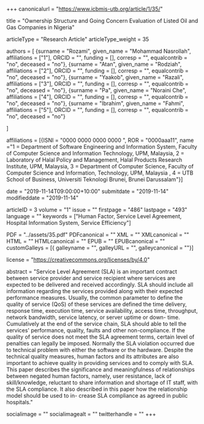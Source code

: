+++
canonicalurl = "https://www.icbmis-utb.org/article/1/35/"

title = "Ownership Structure and Going Concern Evaluation of Listed Oil and Gas Companies in Nigeria"

articleType = "Research Article"
articleType_weight = 35

authors = [
  {surname = "Rozami",  given_name = "Mohammad Nasrollah",  affiliations = ["1"],  ORCID = "", funding = [], corresp = "", equalcontrib = "no", deceased = "no"},
  {surname = "Atan",  given_name = "Rodziah",  affiliations = ["2"],  ORCID = "", funding = [], corresp = "", equalcontrib = "no", deceased = "no"},
  {surname = "Yaakob",  given_name = "Razali",  affiliations = ["3"],  ORCID = "", funding = [], corresp = "", equalcontrib = "no", deceased = "no"},
  {surname = "Pa",  given_name = "Noraini Che",  affiliations = ["4"],  ORCID = "", funding = [], corresp = "", equalcontrib = "no", deceased = "no"},
  {surname = "Ibrahim",  given_name = "Fahmi",  affiliations = ["5"],  ORCID = "", funding = [], corresp = "", equalcontrib = "no", deceased = "no"}

]

affiliations = [{ISNI = "0000 0000 0000 0000 ", ROR = "0000aaa11", name ="1 = Department of Software Engineering and Information System, Faculty of Computer Science and Information Technology, UPM, Malaysia, 2 = Laboratory of Halal Policy and Management, Halal Products Research Institute, UPM, Malaysia, 3 = Department of Computer Science, Faculty of Computer Science and Information, Technology, UPM, Malaysia , 4 = UTB School of Business, Universiti Teknologi Brunei, Brunei Darussalam"}]

date = "2019-11-14T09:00:00+10:00"
submitdate = "2019-11-14"
modifieddate = "2019-11-14"

articleID = 3
volume = "1"
issue = ""
firstpage = "486"
lastpage = "493"
language = ""
keywords = ["Human Factor, Service Level Agreement, Hospital Information System, Service Efficiency"]


PDF = "../assets/35.pdf"
PDFcanonical = ""
XML = ""
XMLcanonical = ""
HTML = ""
HTMLcanonical = ""
EPUB = ""
EPUBcanonical = ""
customGalleys = [{ galleyname = "", galleyURL = "", galleycanonical = ""}]

license = "https://creativecommons.org/licenses/by/4.0"

abstract = "Service Level Agreement (SLA) is an important contract between service provider and service recipient where services are expected to be delivered and received accordingly. SLA should include all information regarding the services provided along with their expected performance measures. Usually, the common parameter to define the quality of service (QoS) of these services are defined the time delivery, response time, execution time, service availability, access time, throughput, network bandwidth, service latency, or server uptime or down- time. Cumulatively at the end of the service chain, SLA should able to tell the services' performance, quality, faults and other non-compliance. If the quality of service does not meet the SLA agreement terms, certain level of penalties can legally be imposed. Normally the SLA violation occurred due to technical problem with either the software or the hardware. Despite the technical quality measures, human factors and its attributes are also important to achieve quality in providing services and to comply with SLA. This paper describes the significance and meaningfulness of relationships between negated human factors, namely, user resistance, lack of skill/knowledge, reluctant to share information and shortage of IT staff, with the SLA compliance. It also described in this paper how the relationship model should be used to in- crease SLA compliance as agreed in public hospitals."


socialimage = ""
socialimagealt = ""
twitterhandle = ""
+++
